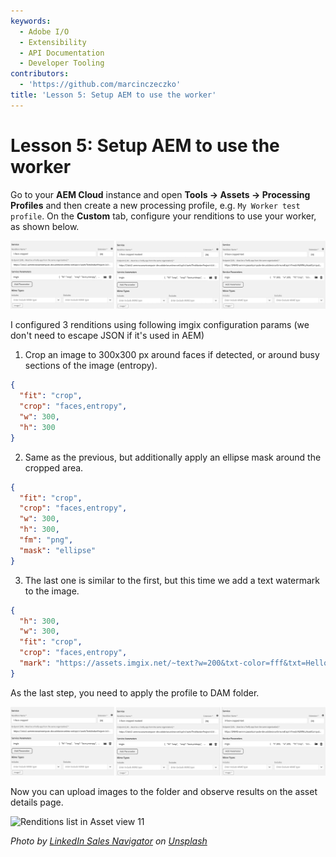 ```yaml
---
keywords:
  - Adobe I/O
  - Extensibility
  - API Documentation
  - Developer Tooling
contributors:
  - 'https://github.com/marcinczeczko'
title: 'Lesson 5: Setup AEM to use the worker'
---
```


# Lesson 5: Setup AEM to use the worker

Go to your **AEM Cloud** instance and open **Tools -> Assets -> Processing Profiles** and then create a new processing profile, e.g. `My Worker test profile`.
On the **Custom** tab, configure your renditions to use your worker, as shown below.

![Config of custom renditions](assets/processing-profile-1800.png)

I configured 3 renditions using following imgix configuration params (we don't need to escape JSON if it's used in AEM)

1. Crop an image to 300x300 px around faces if detected, or around busy sections of the image (entropy).

  ```json
  {
    "fit": "crop",
    "crop": "faces,entropy",
    "w": 300,
    "h": 300
  }
  ```

2. Same as the previous, but additionally apply an ellipse mask around the cropped area.

  ```json
  {
    "fit": "crop",
    "crop": "faces,entropy",
    "w": 300,
    "h": 300,
    "fm": "png",
    "mask": "ellipse"
  }
  ```

3. The last one is similar to the first, but this time we add a text watermark to the image.

  ```json
  {
    "h": 300,
    "w": 300,
    "fit": "crop",
    "crop": "faces,entropy",
    "mark": "https://assets.imgix.net/~text?w=200&txt-color=fff&txt=Hello+world&txt-size=16&txt-lead=0&txt-pad=15&bg=80002228&txt-font=Avenir-Heavy"
  }
  ```

As the last step, you need to apply the profile to DAM folder.

![Apply Profile to Folder](assets/processing-profile-1800.png)

Now you can upload images to the folder and observe results on the asset details page.

![Renditions list in Asset view 11](assets/aemcloud-assets-overview.png)

*Photo by [LinkedIn Sales Navigator](https://unsplash.com/@linkedinsalesnavigator?utm_source=unsplash&amp;utm_medium=referral&amp;utm_content=creditCopyText) on [Unsplash](https://unsplash.com/s/photos/women-sitting?utm_source=unsplash&amp;utm_medium=referral&amp;utm_content=creditCopyText)*
